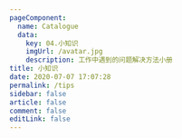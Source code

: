 ```yaml
---
pageComponent:
  name: Catalogue
  data:
    key: 04.小知识
    imgUrl: /avatar.jpg
    description: 工作中遇到的问题解决方法小册
title: 小知识
date: 2020-07-07 17:07:28
permalink: /tips
sidebar: false
article: false
comment: false
editLink: false
---
```

